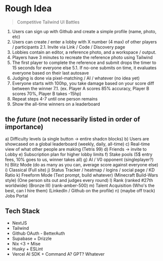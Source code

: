 # Rough Idea

> Competitive Tailwind UI Battles

1. Users can sign up with Github and create a simple profile (name, photo, etc)
2. Users can create / enter a lobby with X number (4 max) of other players / participants
   2.1. Invite via Link / Code / Discovery page
3. Lobbies contain an editor, a reference photo, and a workspace / output.
4. Players have 3 minutes to recreate the reference photo using Tailwind
5. The first player to complete the reference and submit drops the timer to 15 seconds for everyone else
   5.1. If no-one submits on time, it evaluates everyone based on their last autosave
6. Judging is done via pixel-matching / AI / whatever (no idea yet)
7. Everyone starts with 100hp, you take damage based on your score diff between the winner
   7.1. (ex. Player A scores 85% accuracy, Player B scores 70%, Player B takes -15hp)
8. Repeat steps 4-7 until one person remains
9. Show the all-time winners on a leaderboard

## the _future_ (not necessarily listed in order of importance)

a) Difficulty levels (a single button -> entire shadcn blocks)
b) Users are showcased on a global leaderboard (weekly, daily, all-time)
c) Real-time view of what other people are making (Tetris 99)
d) Friends -> invite to Lobby
e) Subscription plan for higher lobby limits
f) Stake pools (5$ entry fees, 10% goes to us, winner takes all)
g) AI / V0 opponent (singleplayer?)
h) Blitz Mode (do as many as you can, average score against everyone else)
i) Classical (Full site)
j) Status Tracker / heatmap / logins / social page / KD Ratio
k) Freeform Mode (Text prompt, build whatever) (Minecraft Build-Wars style) (One person sits out and judges every round)
l) Rank (ranked #27th worldwide) (Bronze III) (rank-amber-500)
m) Talent Acquisition (Who's the best, can I hire them) (LinkedIn / Github on the profile)
n) (maybe off track) Jobs Portal

## Tech Stack

- NextJS
- Tailwind
- Github OAuth - BetterAuth
- Supabase + Drizzle
- Nix <3 + Mise
- Husky + ESLint
- Vercel AI SDK + Command A? GPT? Whatever

